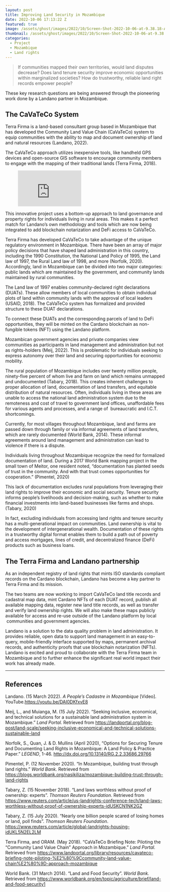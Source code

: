 ```yaml
---
layout: post
title: Improving Land Security in Mozambique
date: 2022-10-06 17:13:22 Z
featured: true
image: /assets/ghost/images/2022/10/Screen-Shot-2022-10-06-at-9.38.18-AM-1.png
thumbnail: /assets/ghost/images/2022/10/Screen-Shot-2022-10-06-at-9.38.18-AM-1.png
categories:
  - Project
  - Mozambique
  - Land rights
---
```

> If communities mapped their own territories, would land disputes decrease? Does land tenure security improve economic opportunities within marginalized societies? How do trustworthy, reliable land right records empower people?

These key research questions are being answered through the pioneering work done by a Landano partner in Mozambique.

## The CaVaTeCo System

Terra Firma is a land-based consultant group based in Mozambique that has developed the Community Land Value Chain (CaVaTeCo) system to equip communities with the ability to map and document ownership of land and natural resources (Landano, 2022).   

The CaVaTeCo approach utilizes inexpensive tools, like handheld GPS devices and open-source GIS software to encourage community members to engage with the mapping of their traditional lands (Terra Firma, 2018).

<figure class="kg-card kg-embed-card"><iframe width="200" height="113" src="https://www.youtube.com/embed/DAI0DKfxvE8?feature=oembed" frameborder="0" allow="accelerometer; autoplay; clipboard-write; encrypted-media; gyroscope; picture-in-picture" allowfullscreen title="A People's Cadastre in Mozambique"></iframe></figure>

This innovative project uses a bottom-up approach to land governance and property rights for individuals living in rural areas. This makes it a perfect match for Landano’s own methodology and tools which are now being integrated to add blockchain notarization and DeFi access to CaVaTeCo.  

Terra Firma has developed CaVaTeCo to take advantage of the unique regulatory environment in Mozambique. There have been an array of major policy decisions that have shaped land administration in this country, including the 1990 Constitution, the National Land Policy of 1995, the Land law of 1997, the Rural Land law of 1998, and more (Norfolk, 2020). Accordingly, land in Mozambique can be divided into two major categories: public lands which are maintained by the government, and community lands maintained by rural communities.

The Land law of 1997 enables community-declared right declarations (DUATs). These allow members of local communities to obtain individual plots of land within community lands with the approval of local leaders (USAID, 2018). The CaVaTeCo system has formalized and provided structure to these DUAT declarations.

To connect these DUATs and the corresponding parcels of land to DeFi opportunities, they will be minted on the Cardano blockchain as non-fungible tokens (NFT) using the Landano platform.

Mozambican government agencies and private companies view communities as participants in land management and administration but not as rights-holders (Meij, 2022). This is problematic for individuals seeking to express autonomy over their land and securing opportunities for economic mobility.  

The rural population of Mozambique includes over twenty million people, ninety-five percent of whom live and farm on land which remains unmapped and undocumented (Tabary, 2018). This creates inherent challenges to proper allocation of land, documentation of land transfers, and equitable distribution of natural resources. Often, individuals living in these areas are unable to access the national land administration system due to the remoteness and cost of travel to government land offices, unaffordable fees for various agents and processes, and a range of &nbsp;bureaucratic and I.C.T. shortcomings.

Currently, for most villages throughout Mozambique, land and farms are passed down through family or via informal agreements of land transfers, which are rarely documented (World Bank, 2014). These informal agreements around land management and administration can lead to violence if there is a dispute.   

Individuals living throughout Mozambique recognize the need for formalized documentation of land. During a 2017 World Bank mapping project in the small town of Meitor, one resident noted, “documentation has planted seeds of trust in the community. And with that trust comes opportunities for cooperation.” (Pimentel, 2020)

This lack of documentation excludes rural populations from leveraging their land rights to improve their economic and social security. Tenure security informs people’s livelihoods and decision-making, such as whether to make financial investments into land-based businesses like farms and shops. (Tabary, 2020)

In fact, excluding individuals from accessing land rights and tenure security has a multi-generational impact on communities. Land ownership is vital to the development of intergenerational wealth. Documentation of these rights in a trustworthy digital format enables them to build a path out of poverty and access mortgages, lines of credit, and decentralized finance (DeFi) products such as business loans.

## The Terra Firma and Landano partnership

As an independent registry of land rights that mints ISO standards compliant records on the Cardano blockchain, Landano has become a key partner to Terra Firma and its mission.

The two teams are now working to import CaVaTeCo land title records and cadastral map data, mint Cardano NFTs of each DUAT record, publish all available mapping data, register new land title records, as well as transfer and verify land ownership rights. We will also make these maps publicly available for access and re-use outside of the Landano platform by local &nbsp;communities and government agencies.

Landano is a solution to the data quality problem in land administration. It provides reliable, open data to support land management in an easy-to-query, mobile-friendly interface supported by maps, permanent archival records, and authenticity proofs that use blockchain notarization (NFTs). Landano is excited and proud to collaborate with the Terra Firma team in Mozambique and to further enhance the significant real world impact their work has already made.

- - -

## References

Landano. (15 March 2022). *A People’s Cadastre in Mozambique* \[Video]. YouTube.<https://youtu.be/DAI0DKfxvE8>  

Meij, L., and Muianga, M. (15 July 2022). “Seeking inclusive, economical, and technical solutions for a sustainable land administration system in Mozambique.” *Land Portal.* Retrieved from <https://landportal.org/blog-post/land-scale/seeking-inclusive-economical-and-technical-solutions-sustainable-land>   

Norfolk, S., Quan, J. & D. Mullins (April 2020), “Options for Securing Tenure and Documenting Land Rights in Mozambique: A Land Policy & Practice Paper.” *LEGEND*, 1-46. <http://dx.doi.org/10.13140/RG.2.2.33686.29766>

Pimentel, P. (12 November 2020). “In Mozambique, building trust through land rights.” *World Bank.* Retrieved from <https://blogs.worldbank.org/nasikiliza/mozambique-building-trust-through-land-rights>   

Tabary, Z. (15 November 2018). “Land laws worthless without proof of ownership: experts”. *Thomson Reuters Foundation*. Retrieved from <https://www.reuters.com/article/us-landrights-conference-tech/land-laws-worthless-without-proof-of-ownership-experts-idUSKCN1NK2GZ>

Tabary, Z. (15 July 2020). “Nearly one billion people scared of losing homes or land, poll finds”. *Thomson Reuters Foundation*. <https://www.reuters.com/article/global-landrights-housing-idUKL5N2EL2LM>   

Terra Firma, and ORAM. (May 2018). “CaVaTeCo Briefing Note: Piloting the “Community Land Value Chain” Approach in Mozambique.” *Land Portal.* Retrieved from <https://www.landportal.org/library/resources/cavateco-briefing-note-piloting-%E2%80%9Ccommunity-land-value-chain%E2%80%9D-approach-mozambique>  

World Bank. (31 March 2014). “Land and Food Security”. *World Bank.* Retrieved from <https://www.worldbank.org/en/topic/agriculture/brief/land-and-food-security1>
